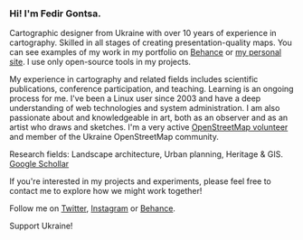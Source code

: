 ### Hi! I'm Fedir Gontsa.

Cartographic designer from Ukraine with over 10 years of experience in cartography. Skilled in all stages of creating presentation-quality maps.
You can see examples of my work in my portfolio on [Behance](https://www.behance.net/gontsa) or [my personal site](http://fedir.gontsa.com). I use only open-source tools in my projects.

My experience in cartography and related fields includes scientific publications, conference participation, and teaching. Learning is an ongoing process for me. I've been a Linux user since 2003 and have a deep understanding of web technologies and system administration. I am also passionate about and knowledgeable in art, both as an observer and as an artist who draws and sketches.
I'm a very active [OpenStreetMap volunteer](https://wiki.openstreetmap.org/wiki/User:Gontsa) and member of the Ukraine OpenStreetMap community.


Research fields: Landscape architecture, Urban planning, Heritage & GIS. [Google Schollar](https://scholar.google.com/citations?hl=uk&user=NoReOKIAAAAJ)

If you're interested in my projects and experiments, please feel free to contact me to explore how we might work together!

Follow me on [Twitter](https://twitter.com/gontsa), [Instagram](https://www.instagram.com/gontsa/) or [Behance](https://www.behance.net/gontsa).

Support Ukraine!
